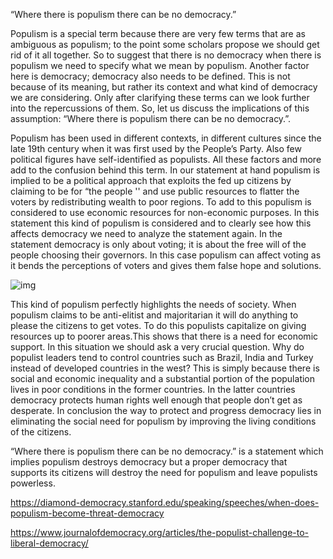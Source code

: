 “Where there is populism there can be no democracy.” 



Populism is a special term because there are very few terms that are as ambiguous as populism; to the point some scholars propose we should get rid of it all together. So to suggest that there is no democracy when there is populism we need to specify what we mean by populism. Another factor here is democracy; democracy also needs to be defined. This is not because of its meaning, but rather its context and what kind of democracy we are considering. Only after clarifying these terms can we look further into the repercussions of them. So, let us discuss the implications of this assumption: “Where there is populism there can be no democracy.”.



Populism has been used in different contexts, in different cultures since the late 19th century when it was first used by the People’s Party. Also few political figures have self-identified as populists. All these factors and more add to the confusion behind this term. In our statement at hand populism is implied to be a political approach that exploits the fed up citizens by claiming to be for “the people '' and use public resources to flatter the voters by redistributing wealth to poor regions. To add to this populism is considered to use economic resources for non-economic purposes. In this statement this kind of populism is considered and to clearly see how this affects democracy we need to analyze the statement again. In the statement democracy is only about voting; it is about the free will of the people choosing their governors. In this case populism can affect voting as it bends the perceptions of voters and gives them false hope and solutions. 

![img](https://i.imgur.com/TP095km.jpg)

This kind of populism perfectly highlights the needs of society. When populism claims to be anti-elitist and majoritarian it will do anything to please the citizens to get votes. To do this populists capitalize on giving resources up to poorer areas.This shows that there is a need for economic support. In this situation we should ask a very crucial question. Why do populist leaders tend to control countries such as Brazil, India and Turkey instead of developed countries in the west? This is simply because there is social and economic inequality and a substantial portion of the population lives in poor conditions in the former countries. In the latter countries democracy protects human rights well enough that people don’t get as desperate. In conclusion the way to protect and progress democracy lies in eliminating the social need for populism by improving the living conditions of the citizens.



“Where there is populism there can be no democracy.” is a statement which implies populism destroys democracy but a proper democracy that supports its citizens will destroy the need for populism and leave populists powerless.





https://diamond-democracy.stanford.edu/speaking/speeches/when-does-populism-become-threat-democracy 

https://www.journalofdemocracy.org/articles/the-populist-challenge-to-liberal-democracy/ 

